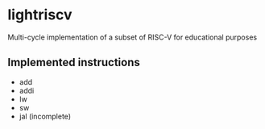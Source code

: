 # lightriscv
Multi-cycle implementation of a subset of RISC-V for educational purposes

## Implemented instructions
* add
* addi
* lw
* sw
* jal (incomplete)
